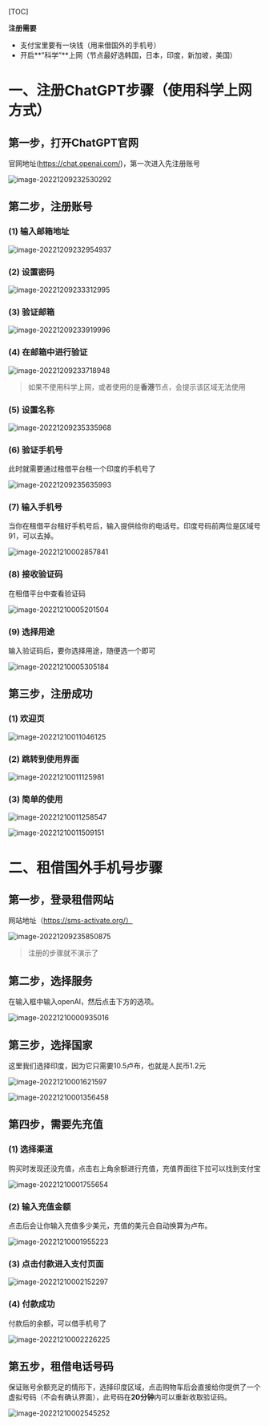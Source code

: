 

[TOC]



**注册需要**

- 支付宝里要有一块钱（用来借国外的手机号）
- 开启**”科学”**上网（节点最好选韩国，日本，印度，新加坡，美国）



# 一、注册ChatGPT步骤（使用科学上网方式）



## 第一步，打开ChatGPT官网

官网地址(https://chat.openai.com/)，第一次进入先注册账号

![image-20221209232530292](https://cdn.staticaly.com/gh/kui-ming/tuchuang/main/images202212101314547.png)



## 第二步，注册账号

### (1) 输入邮箱地址

![image-20221209232954937](https://cdn.staticaly.com/gh/kui-ming/tuchuang/main/images202212101314548.png)



### (2) 设置密码

![image-20221209233312995](https://cdn.staticaly.com/gh/kui-ming/tuchuang/main/images202212101314549.png)



### (3) 验证邮箱

![image-20221209233919996](https://cdn.staticaly.com/gh/kui-ming/tuchuang/main/images202212101314550.png)

### (4) 在邮箱中进行验证

![image-20221209233718948](https://cdn.staticaly.com/gh/kui-ming/tuchuang/main/images202212101314551.png)





> 如果不使用科学上网，或者使用的是**香港**节点，会提示该区域无法使用



### (5) 设置名称

![image-20221209235335968](https://cdn.staticaly.com/gh/kui-ming/tuchuang/main/images202212101314552.png)



### (6) 验证手机号

此时就需要通过租借平台租一个印度的手机号了

![image-20221209235635993](https://cdn.staticaly.com/gh/kui-ming/tuchuang/main/images202212101314553.png)

### (7)  输入手机号

当你在租借平台租好手机号后，输入提供给你的电话号。印度号码前两位是区域号91，可以去掉。

![image-20221210002857841](https://cdn.staticaly.com/gh/kui-ming/tuchuang/main/images202212101314554.png)



### (8) 接收验证码

在租借平台中查看验证码

![image-20221210005201504](https://cdn.staticaly.com/gh/kui-ming/tuchuang/main/images202212101314555.png)





### (9) 选择用途

输入验证码后，要你选择用途，随便选一个即可

![image-20221210005305184](https://cdn.staticaly.com/gh/kui-ming/tuchuang/main/images202212101314556.png)



## 第三步，注册成功

### (1) 欢迎页

![image-20221210011046125](https://cdn.staticaly.com/gh/kui-ming/tuchuang/main/images202212101314557.png)



### (2) 跳转到使用界面

![image-20221210011125981](https://cdn.staticaly.com/gh/kui-ming/tuchuang/main/images202212101314558.png)



### (3) 简单的使用

![image-20221210011258547](https://cdn.staticaly.com/gh/kui-ming/tuchuang/main/images202212101314559.png)

![image-20221210011509151](https://cdn.staticaly.com/gh/kui-ming/tuchuang/main/images202212101314560.png)





# 二、租借国外手机号步骤



## 第一步，登录租借网站

网站地址（https://sms-activate.org/）

![image-20221209235850875](https://cdn.staticaly.com/gh/kui-ming/tuchuang/main/images202212101314561.png)

> 注册的步骤就不演示了



## 第二步，选择服务

在输入框中输入openAI，然后点击下方的选项。

![image-20221210000935016](https://cdn.staticaly.com/gh/kui-ming/tuchuang/main/images202212101314562.png)





## 第三步，选择国家

这里我们选择印度，因为它只需要10.5卢布，也就是人民币1.2元

![image-20221210001621597](https://cdn.staticaly.com/gh/kui-ming/tuchuang/main/images202212101314563.png)



![image-20221210001356458](https://cdn.staticaly.com/gh/kui-ming/tuchuang/main/images202212101314564.png)



## 第四步，需要先充值



### (1) 选择渠道

购买时发现还没充值，点击右上角余额进行充值，充值界面往下拉可以找到支付宝

![image-20221210001755654](https://cdn.staticaly.com/gh/kui-ming/tuchuang/main/images202212101314565.png)



### (2) 输入充值金额

点击后会让你输入充值多少美元，充值的美元会自动换算为卢布。

![image-20221210001955223](https://cdn.staticaly.com/gh/kui-ming/tuchuang/main/images202212101314566.png)



### (3) 点击付款进入支付页面

![image-20221210002152297](https://cdn.staticaly.com/gh/kui-ming/tuchuang/main/images202212101314568.png)



### (4) 付款成功

付款后的余额，可以借手机号了

![image-20221210002226225](https://cdn.staticaly.com/gh/kui-ming/tuchuang/main/images202212101314569.png)



## 第五步，租借电话号码

保证账号余额充足的情形下，选择印度区域，点击购物车后会直接给你提供了一个虚拟号码（不会有确认界面），此号码在**20分钟**内可以重新收取验证码。

![image-20221210002545252](https://cdn.staticaly.com/gh/kui-ming/tuchuang/main/images202212101314570.png)